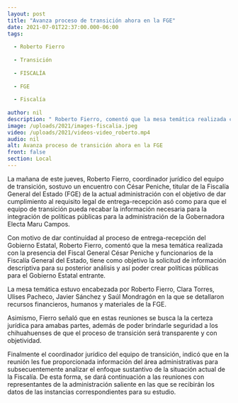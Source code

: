 ```yaml
---
layout: post
title: "Avanza proceso de transición ahora en la FGE"
date: 2021-07-01T22:37:00.000-06:00
tags:
  
  - Roberto Fierro
  
  - Transición
  
  - FISCALÍA
  
  - FGE
  
  - Fiscalía
  
author: nil
description: " Roberto Fierro, comentó que la mesa temática realizada con la presencia del Fiscal General César Peniche y funcionarios de la Fiscalía General del Estado, tiene como objetivo la solicitud de información"
image: /uploads/2021/images-fiscalia.jpeg
video: /uploads/2021/videos-video_roberto.mp4
audio: nil
alt: Avanza proceso de transición ahora en la FGE
front: false
section: Local
---
```


La mañana de este jueves, Roberto Fierro, coordinador jurídico del equipo de transición, sostuvo un encuentro con César Peniche, titular de la Fiscalía General del Estado (FGE) de la actual administración con el objetivo  de dar cumplimiento al requisito legal de entrega-recepción asó como para que el equipo de transición pueda recabar la información necesaria para la integración de políticas públicas para la administración de la Gobernadora Electa Maru Campos.

Con motivo de dar continuidad al proceso de entrega-recepción del Gobierno Estatal, Roberto Fierro, comentó que la mesa temática realizada con la presencia del Fiscal General César Peniche y funcionarios de la Fiscalía General del Estado, tiene como objetivo la solicitud de información descriptiva para su posterior análisis y así poder crear políticas públicas para el Gobierno Estatal entrante.

La mesa temática estuvo encabezada por Roberto Fierro, Clara Torres, Ulises Pacheco, Javier Sánchez y Saúl Mondragón en la que se detallaron recursos financieros, humanos y materiales de la FGE.

Asimismo, Fierro señaló que en estas reuniones se busca la  la certeza jurídica para amabas partes, además de poder brindarle seguridad a los chihuahuenses de que el proceso de transición será transparente y con objetividad. 

Finalmente el coordinador jurídico del equipo de transición, indicó que en la reunión les fue proporcionada información del área administrativas para subsecuentemente analizar el enfoque sustantivo de la situación actual de la Fiscalía. De esta forma, se dará continuación a las reuniones con representantes de la administración saliente en las que se recibirán los datos de las instancias correspondientes para su estudio.